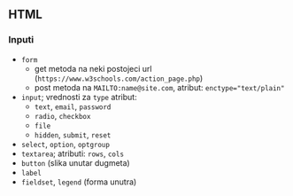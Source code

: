 ## HTML

### Inputi

- `form`
    - get metoda na neki postojeci url (`https://www.w3schools.com/action_page.php`)
    - post metoda na `MAILTO:name@site.com`, atribut: `enctype="text/plain"`
- `input`; vrednosti za `type` atribut:
    - `text`, `email`, `password`
    - `radio`, `checkbox`
    - `file`
    - `hidden`, `submit`, `reset`
- `select`, `option`, `optgroup`
- `textarea`; atributi: `rows`, `cols`
- `button` (slika unutar dugmeta)
- `label`
- `fieldset`, `legend` (forma unutra)